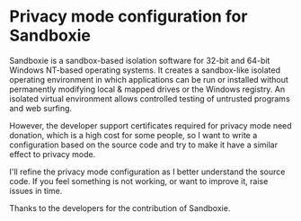 Privacy mode configuration for Sandboxie
====================================

Sandboxie is a sandbox-based isolation software for 32-bit and 64-bit Windows NT-based operating systems. It creates a sandbox-like isolated operating environment in which applications can be run or installed without permanently modifying local & mapped drives or the Windows registry. An isolated virtual environment allows controlled testing of untrusted programs and web surfing.

However, the developer support certificates required for privacy mode need donation, which is a high cost for some people, so I want to write a configuration based on the source code and try to make it have a similar effect to privacy mode. 

I'll refine the privacy mode configuration as I better understand the source code. If you feel something is not working, or want to improve it, raise issues in time.

Thanks to the developers for the contribution of Sandboxie.
